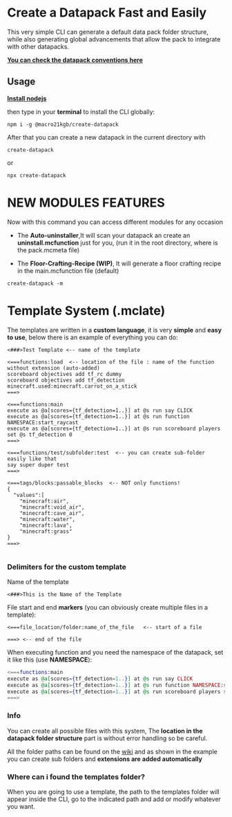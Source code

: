 # Create a Datapack Fast and Easily

This very simple CLI can generate a default data pack folder structure, while also generating global advancements that allow the pack to integrate with other datapacks.

[**You can check the datapack conventions here**](https://ooboomberoo.github.io/mcdatapacks-wiki/conventions/datapack_advancement.html)

## Usage

[**Install nodejs**](https://nodejs.org)

then type in your **terminal** to install the CLI globally:

```
npm i -g @macro21kgb/create-datapack
```

After that you can create a new datapack in the current directory with

```
create-datapack
```

or

```
npx create-datapack
```

# NEW MODULES FEATURES

Now with this command you can access different modules for any occasion

- The **Auto-uninstaller**,It will scan your datapack an create an **uninstall.mcfunction** just for you, (run it in the root directory, where is the pack.mcmeta file)

- The **Floor-Crafting-Recipe (WIP)**, It will generate a floor crafting recipe in the main.mcfunction file (default)

```
create-datapack -m
```

# Template System (.mclate)

The templates are written in a **custom language**, it is very **simple** and **easy to use**, below there is an example of everything you can do:

```
<###>Test Template <-- name of the template

<===functions:load  <-- location of the file : name of the function without extension (auto-added)
scoreboard objectives add tf_rc dummy
scoreboard objectives add tf_detection minecraft.used:minecraft.carrot_on_a_stick
===>

<===functions:main
execute as @a[scores={tf_detection=1..}] at @s run say CLICK
execute as @a[scores={tf_detection=1..}] at @s run function NAMESPACE:start_raycast
execute as @a[scores={tf_detection=1..}] at @s run scoreboard players set @s tf_detection 0
===>

<===functions/test/subfolder:test  <-- you can create sub-folder easily like that
say super duper test
===>

<===tags/blocks:passable_blocks  <-- NOT only functions!
{
  "values":[
    "minecraft:air",
    "minecraft:void_air",
    "minecraft:cave_air",
    "minecraft:water",
    "minecraft:lava",
    "minecraft:grass"
}
===>


```

### Delimiters for the custom template

Name of the template

```
<###>This is the Name of the Template
```

File start and end **markers** (you can obviously create multiple files in a template):

```
<===file_location/folder:name_of_the_file   <-- start of a file

===> <-- end of the file
```

When executing function and you need the namespace of the datapack, set it like this (use **NAMESPACE**):

```elixir
<===functions:main
execute as @a[scores={tf_detection=1..}] at @s run say CLICK
execute as @a[scores={tf_detection=1..}] at @s run function NAMESPACE:start_raycast <-- the namespace is taken automatically
execute as @a[scores={tf_detection=1..}] at @s run scoreboard players set @s tf_detection 0
===>
```

### Info

You can create all possible files with this system, The **location in the datapack folder structure** part is without error handling so be careful.

All the folder paths can be found on the [wiki](https://minecraft.fandom.com/wiki/Data_Pack) and as shown in the example you can create sub folders and **extensions are added automatically**

### Where can i found the templates folder?

When you are going to use a template, the path to the templates folder will appear inside the CLI, go to the indicated path and add or modify whatever you want.
